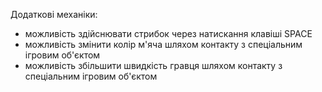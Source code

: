 Додаткові механіки:
- можливість здійснювати стрибок через натискання клавіші SPACE
- можливість змінити колір м'яча шляхом контакту з спеціальним ігровим об'єктом
- можливість збільшити швидкість гравця шляхом контакту з спеціальним ігровим об'єктом
